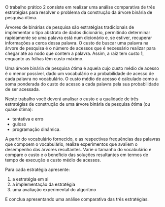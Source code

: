O trabalho prático 2 consiste em realizar uma análise comparativa de três estratégias para resolver o problema da construção da árvore binária de pesquisa ótima.

Árvores de binárias de pesquisa são estratégias tradicionais de implementar o tipo abstrato de dados dicionário, permitindo determinar rapidamente se uma palavra está num dicionário e, se estiver, recuperar informações a cerca dessa palavra.  O custo de buscar uma palavra na árvore de pesquisa é o número de acessos que é necessário realizar para chegar até ao nodo que contem a palavra. Assim, a raiz tem custo 1, enquanto as folhas têm custo máximo.

Uma árvore binária de pesquisa ótima é aquela cujo custo médio de acesso é o menor possível, dado um vocabulário e a probabilidade de acesso de cada palavra no vocabulário. O custo médio de acesso é calculado como a soma ponderada do
custo de acesso a cada palavra pela sua probabilidade de ser acessada.

Neste trabalho você deverá analisar o custo e a qualidade de três estratégias de
construção de uma árvore binária de pesquisa ótima (ou quase ótima):

- tentativa e erro
- guloso
- programação dinâmica.

A partir do vocabulário fornecido, e as respectivas frequências das palavras que compoem o vocabulário, realize experimentos que avaliem o desempenho
das árvores resultantes. Varie o tamanho do vocabulário e compare o custo
e o benefício das soluções resultantes em termos de tempo de execução e
custo médio de acessos.

Para cada estratégia apresente:

1) a estratégia em si
2) a implementação da estratégia
3) uma avaliação experimental do algoritmo

E conclua apresentando uma análise comparativa das três estratégias.
